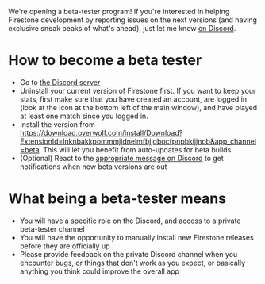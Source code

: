 We're opening a beta-tester program! If you're interested in helping Firestone development by reporting issues on the next versions (and having exclusive sneak peaks of what's ahead), just let me know [on Discord](https://discord.gg/vKeB3gnKTy).

# How to become a beta tester

-   Go to [the Discord server](https://discord.gg/vKeB3gnKTy)
-   Uninstall your current version of Firestone first. If you want to keep your stats, first make sure that you have created an account, are logged in (look at the icon at the bottom left of the main window), and have played at least one match since you logged in.
-   Install the version from https://download.overwolf.com/install/Download?ExtensionId=lnknbakkpommmjjdnelmfbjjdbocfpnpbkijjnob&app_channel=beta. This will let you benefit from auto-updates for beta builds.
-   (Optional) React to the [appropriate message on Discord](https://discord.com/channels/187101197767933952/718113027244818543/799283504490741771) to get notifications when new beta versions are out

# What being a beta-tester means

-   You will have a specific role on the Discord, and access to a private beta-tester channel
-   You will have the opportunity to manually install new Firestone releases before they are officially up
-   Please provide feedback on the private Discord channel when you encounter bugs, or things that don't work as you expect, or basically anything you think could improve the overall app

